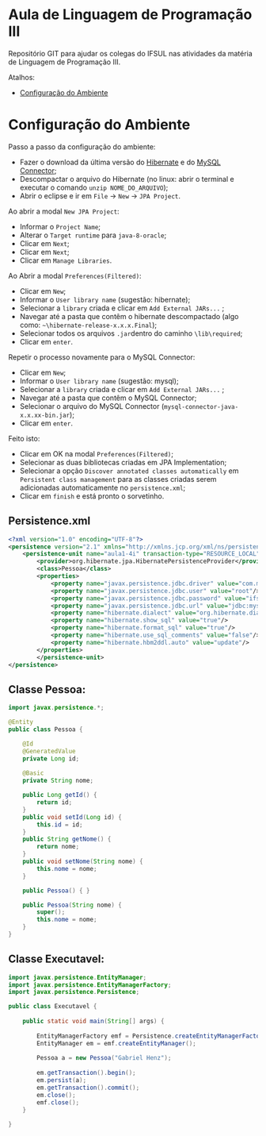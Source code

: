 # Aula de Linguagem de Programação III
Repositório GIT para ajudar os colegas do IFSUL nas atividades da matéria de Linguagem de Programação III.

Atalhos:

- [Configuração do Ambiente](#configuração-do-ambiente)

# Configuração do Ambiente
Passo a passo da configuração do ambiente:

- Fazer o download da última versão do [Hibernate](http://hibernate.org/orm/) e do [MySQL Connector](https://dev.mysql.com/downloads/connector/j/);
- Descompactar o arquivo do Hibernate (no linux: abrir o terminal e executar o comando `unzip NOME_DO_ARQUIVO`);
- Abrir o eclipse e ir em `File` ->  `New` -> `JPA Project`.

Ao abrir a modal `New JPA Project`:

- Informar o `Project Name`;
- Alterar o `Target runtime` para `java-8-oracle`;
- Clicar em `Next`;
- Clicar em `Next`;
- Clicar em `Manage Libraries`.

Ao Abrir a modal `Preferences(Filtered)`:
- Clicar em `New`;
- Informar o `User library name` (sugestão: hibernate);
- Selecionar a `library` criada e clicar em `Add External JARs...` ;
- Navegar até a pasta que contêm o hibernate descompactado (algo como: `~\hibernate-release-x.x.x.Final`);
- Selecionar todos os arquivos `.jar`dentro do caminho `\lib\required`;
- Clicar em `enter`.

Repetir o processo novamente para o MySQL Connector:
- Clicar em `New`;
- Informar o `User library name` (sugestão: mysql);
- Selecionar a `library` criada e clicar em `Add External JARs...` ;
- Navegar até a pasta que contêm o MySQL Connector;
- Selecionar o arquivo do MySQL Connector (`mysql-connector-java-x.x.xx-bin.jar`);
- Clicar em `enter`.

Feito isto:
- Clicar em OK na modal `Preferences(Filtered)`;
- Selecionar as duas bibliotecas criadas em JPA Implementation;
- Selecionar a opção `Discover annotated classes automatically` em `Persistent class management`
    para as classes criadas serem adicionadas automaticamente no `persistence.xml`;
- Clicar em `finish` e está pronto o sorvetinho.

## Persistence.xml

```xml
<?xml version="1.0" encoding="UTF-8"?>
<persistence version="2.1" xmlns="http://xmlns.jcp.org/xml/ns/persistence" xmlns:xsi="http://www.w3.org/2001/XMLSchema-instance" xsi:schemaLocation="http://xmlns.jcp.org/xml/ns/persistence http://xmlns.jcp.org/xml/ns/persistence/persistence_2_1.xsd">
    <persistence-unit name="aula1-4i" transaction-type="RESOURCE_LOCAL">
        <provider>org.hibernate.jpa.HibernatePersistenceProvider</provider>   
        <class>Pessoa</class>
        <properties>
            <property name="javax.persistence.jdbc.driver" value="com.mysql.jdbc.Driver"/>
            <property name="javax.persistence.jdbc.user" value="root"/>
            <property name="javax.persistence.jdbc.password" value="ifsul2017"/>
            <property name="javax.persistence.jdbc.url" value="jdbc:mysql://localhost:3306/4i"/>
            <property name="hibernate.dialect" value="org.hibernate.dialect.MySQL5InnoDBDialect"/>
            <property name="hibernate.show_sql" value="true"/>
            <property name="hibernate.format_sql" value="true"/>
            <property name="hibernate.use_sql_comments" value="false"/>
            <property name="hibernate.hbm2ddl.auto" value="update"/>       
        </properties>
        </persistence-unit>
</persistence>
``` 

## Classe Pessoa:

```java
import javax.persistence.*;

@Entity
public class Pessoa {

	@Id
    @GeneratedValue
	private Long id;
    
	@Basic
	private String nome;

    public Long getId() {
        return id;
    }
    public void setId(Long id) {
        this.id = id;
    }
    public String getNome() {
        return nome;
    }
    public void setNome(String nome) {
        this.nome = nome;
    }

    public Pessoa() { }

    public Pessoa(String nome) {
        super();
        this.nome = nome;
    }
}
```


## Classe Executavel:

```java
import javax.persistence.EntityManager;
import javax.persistence.EntityManagerFactory;
import javax.persistence.Persistence;

public class Executavel {
	
    public static void main(String[] args) {
    	
        EntityManagerFactory emf = Persistence.createEntityManagerFactory("aula1-4i");
        EntityManager em = emf.createEntityManager();
       
        Pessoa a = new Pessoa("Gabriel Henz");
       
        em.getTransaction().begin();
        em.persist(a);
        em.getTransaction().commit();
        em.close();
        emf.close();
    }
    
}
```
